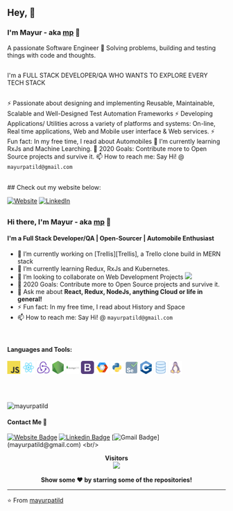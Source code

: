 ## Hey, 👋

### I'm Mayur - aka [mp][website] 👋
A passionate Software Engineer 🚀 Solving problems, building and testing things with code and thoughts.

##
I'm a FULL STACK DEVELOPER/QA WHO WANTS TO EXPLORE EVERY TECH STACK
##
⚡ Passionate about designing and implementing Reusable, Maintainable, Scalable and Well-Designed Test Automation Frameworks
⚡ Developing Applications/ Utilities across a variety of platforms and systems: 
    On-line, Real time applications, Web and Mobile user interface & Web services.
⚡ Fun fact: In my free time, I read about Automobiles
🌱 I’m currently learning RxJs and Machine Learching.
🥅 2020 Goals: Contribute more to Open Source projects and survive it.
📫 How to reach me: Say Hi! @ `mayurpatild@gmail.com`

<br/>
## Check out my website below:

<a href="http://mayurpatild.github.io/portfolio" target="_blank"><img src="https://img.shields.io/badge/Website-brightgreen" alt="Website"></a>
<a href="https://www.linkedin.com/in/mayurpatild" target="_blank"><img src="https://img.shields.io/badge/LinkedIn-%230077B5.svg?&style=flat-square&logo=linkedin&logoColor=white" alt="LinkedIn"></a>

##



### Hi there, I'm Mayur - aka [mp][website] 👋

#### I'm a Full Stack Developer/QA | Open-Sourcer | Automobile Enthusiast

- 🔭 I’m currently working on [Trellis][Trellis], a Trello clone build in MERN stack
- 🌱 I’m currently learning Redux, RxJs and Kubernetes.
- 👯 I’m looking to collaborate on Web Development Projects <img src="https://media.giphy.com/media/WUlplcMpOCEmTGBtBW/giphy.gif" width="30">
- 🥅 2020 Goals: Contribute more to Open Source projects and survive it.
- 💬 Ask me about **React, Redux, NodeJs, anything Cloud or life in general!**
- ⚡ Fun fact: In my free time, I read about History and Space
- 📫 How to reach me: Say Hi! @ `mayurpatild@gmail.com`

<br/>

#### Languages and Tools:
<code><img height="30" src="https://raw.githubusercontent.com/github/explore/80688e429a7d4ef2fca1e82350fe8e3517d3494d/topics/javascript/javascript.png"></code>
<code><img height="30" src="https://raw.githubusercontent.com/github/explore/80688e429a7d4ef2fca1e82350fe8e3517d3494d/topics/react/react.png"></code>
<code><img height="30" src="https://raw.githubusercontent.com/github/explore/80688e429a7d4ef2fca1e82350fe8e3517d3494d/topics/redux/redux.png"></code>
<code><img height="30" src="https://raw.githubusercontent.com/github/explore/80688e429a7d4ef2fca1e82350fe8e3517d3494d/topics/nodejs/nodejs.png"></code>
<code><img height="30" src="https://raw.githubusercontent.com/github/explore/80688e429a7d4ef2fca1e82350fe8e3517d3494d/topics/mongodb/mongodb.png"></code>
<code><img height="30" src="https://raw.githubusercontent.com/github/explore/80688e429a7d4ef2fca1e82350fe8e3517d3494d/topics/bootstrap/bootstrap.png"></code>
<code><img height="30" src="https://raw.githubusercontent.com/ayushagg31/portfolio-app/master/src/assets/images/gcp.png"></code>
<code><img height="30" src="https://raw.githubusercontent.com/github/explore/80688e429a7d4ef2fca1e82350fe8e3517d3494d/topics/python/python.png"></code>
<code><img height="30" src="https://raw.githubusercontent.com/ayushagg31/portfolio-app/master/src/assets/images/scraping.png"></code>
<code><img height="30" src="https://raw.githubusercontent.com/github/explore/80688e429a7d4ef2fca1e82350fe8e3517d3494d/topics/cpp/cpp.png"></code>
<code><img height="30" src="https://raw.githubusercontent.com/ayushagg31/portfolio-app/master/src/assets/images/db.png"></code>
<code><img height="30" src="https://raw.githubusercontent.com/ayushagg31/portfolio-app/master/src/assets/images/linux.png"></code>

<br />
<br/>
<p align="left">
<img src="https://github-readme-stats.vercel.app/api?username=mayurpatild&show_icons=true" alt="mayurpatild" />
</p>

####  Contact Me :speech_balloon:
[![Website Badge](https://img.shields.io/badge/-mayurpatild.github.io-38B2AC?style=flat&logo=Google-Chrome&logoColor=white&link=)](https://mayurpatild.github.io/portfolio)
[![Linkedin Badge](https://img.shields.io/badge/-mayurpatild-blue?style=flat-square&logo=Linkedin&logoColor=white&link=)](https://www.linkedin.com/in/mayurpatild/) 
[![Gmail Badge](https://img.shields.io/badge/mayurpatild@gmail.com-c14438?style=flat-square&logo=Gmail&logoColor=white&link=mailto:)](mayurpatild@gmail.com)
<br/>

<p align="center"> 
  <strong>Visitors</strong><br/> 
  <img src="https://profile-counter.glitch.me/ayushagg31/count.svg" />
</p>
   
<p align="center">
  <strong>Show some ❤️ by starring some of the repositories!</strong>
</p>

---
⭐️ From [mayurpatild](https://github.com/mayurpatild)

[website]: https://mayurpatild.github.io/portfolio/
[linkedin]: https://www.linkedin.com/in/mayurpatild/
[Gmail]: mayurpatild@gmail.com
